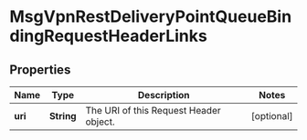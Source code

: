 

# MsgVpnRestDeliveryPointQueueBindingRequestHeaderLinks


## Properties

| Name | Type | Description | Notes |
|------------ | ------------- | ------------- | -------------|
|**uri** | **String** | The URI of this Request Header object. |  [optional] |




